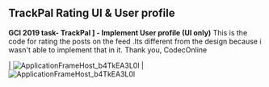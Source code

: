 ## TrackPal Rating UI & User profile
**GCI 2019 task- TrackPal ] - Implement User profile (UI only)**
This is the code for rating the posts on the feed .Its different from the design because i wasn't able to implement that in it.
Thank you,
CodecOnline

| ![ApplicationFrameHost_b4TkEA3L0l](https://i.ibb.co/4V7Zh84/Screenshot-20200124-044124.jpg) 
| ![ApplicationFrameHost_b4TkEA3L0l](https://user-images.githubusercontent.com/60006102/72764019-426dfd00-3c0c-11ea-81a2-a2267a6f86a6.jpg) 

